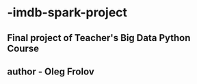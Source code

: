 ﻿# -imdb-spark-project
## Final project of Teacher's Big Data Python Course
## author - Oleg Frolov
